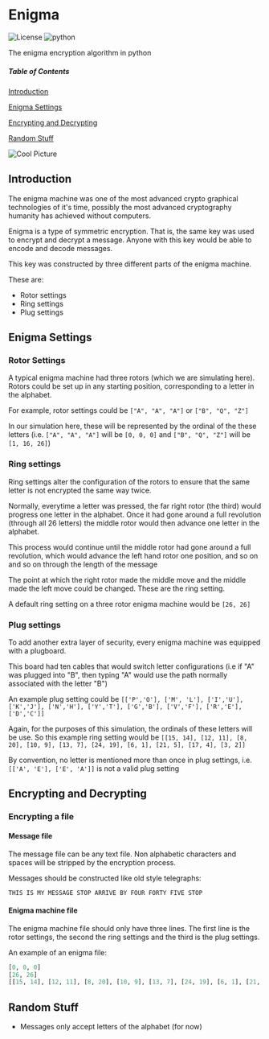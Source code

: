 # Enigma
![License](https://img.shields.io/badge/license-MIT-blue.svg) ![python](https://img.shields.io/badge/python-3.5-blue.svg)

The enigma encryption algorithm in python

##### Table of Contents

[Introduction](https://github.com/patrickleweryharris/enigma#introduction)

[Enigma Settings](https://github.com/patrickleweryharris/enigma#enigma-settings)

[Encrypting and Decrypting](https://github.com/patrickleweryharris/enigma#encrypting-and-decrypting)

[Random Stuff](https://github.com/patrickleweryharris/enigma#random-stuff)

![Cool Picture](https://raw.githubusercontent.com/patrickleweryharris/enigma/master/img/enigma_machine.jpg)

## Introduction
The enigma machine was one of the most advanced crypto graphical technologies of it's time, possibly the most advanced cryptography humanity has achieved without computers.

Enigma is a type of symmetric encryption. That is, the same key was used to encrypt and decrypt a message. Anyone with this key would be able to encode and decode messages.

This key was constructed by three different parts of the enigma machine.

These are:

  - Rotor settings
  - Ring settings
  - Plug settings

## Enigma Settings

### Rotor Settings

A typical enigma machine had three rotors (which we are simulating here). Rotors could be set up in any starting position, corresponding to a letter in the alphabet.

For example, rotor settings could be `["A", "A", "A"]` or `["B", "Q", "Z"]`

In our simulation here, these will be represented by the ordinal of the these letters (i.e. `["A", "A", "A"]` will be `[0, 0, 0]` and `["B", "Q", "Z"]` will be `[1, 16, 26]`)

### Ring settings

Ring settings alter the configuration of the rotors to ensure that the same letter is not encrypted the same way twice.

Normally, everytime a letter was pressed, the far right rotor (the third) would progress one letter in the alphabet. Once it had gone around a full revolution (through all 26 letters) the middle rotor would then advance one letter in the alphabet.

This process would continue until the middle rotor had gone around a full revolution, which would advance the left hand rotor one position, and so on and so on through the length of the message

The point at which the right rotor made the middle move and the middle made the left move could be changed. These are the ring setting.

A default ring setting on a three rotor enigma machine would be `[26, 26]`

### Plug settings

To add another extra layer of security, every enigma machine was equipped with a plugboard.

This board had ten cables that would switch letter configurations (i.e if "A" was plugged into "B", then typing "A" would use the path normally associated with the letter "B")

An example plug setting could be `[['P','O'], ['M', 'L'], ['I','U'], ['K','J'], ['N','H'], ['Y','T'], ['G','B'], ['V','F'], ['R','E'], ['D','C']]`

Again, for the purposes of this simulation, the ordinals of these letters will be use. So this example ring setting would be
`[[15, 14], [12, 11], [8, 20], [10, 9], [13, 7], [24, 19], [6, 1], [21, 5], [17, 4], [3, 2]]`

By convention, no letter is mentioned more than once in plug settings, i.e. `[['A', 'E'], ['E', 'A']]` is not  a valid plug setting

## Encrypting and Decrypting

### Encrypting a file

#### Message file

The message file can be any text file. Non alphabetic characters and spaces will be stripped by the encryption process.

Messages should be constructed like old style telegraphs:

`THIS IS MY MESSAGE STOP ARRIVE BY FOUR FORTY FIVE STOP`


#### Enigma machine file
The enigma machine file should only have three lines. The first line is the rotor settings, the second the ring settings and the third is the plug settings.

An example of an enigma file:

```python
[0, 0, 0]
[26, 26]
[[15, 14], [12, 11], [8, 20], [10, 9], [13, 7], [24, 19], [6, 1], [21, 5], [17, 4], [3, 2]]
```

## Random Stuff

- Messages only accept letters of the alphabet (for now)
